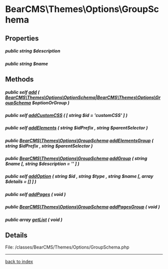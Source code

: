 # BearCMS\Themes\Options\GroupSchema

## Properties

##### public string $description

##### public string $name

## Methods

##### public self [add](bearcms.themes.options.groupschema.add.method.md) ( [BearCMS\Themes\Options\OptionSchema](bearcms.themes.options.optionschema.class.md)|[BearCMS\Themes\Options\GroupSchema](bearcms.themes.options.groupschema.class.md) $optionOrGroup )

##### public self [addCustomCSS](bearcms.themes.options.groupschema.addcustomcss.method.md) ( [ string $id = 'customCSS' ] )

##### public self [addElements](bearcms.themes.options.groupschema.addelements.method.md) ( string $idPrefix , string $parentSelector )

##### public [BearCMS\Themes\Options\GroupSchema](bearcms.themes.options.groupschema.class.md) [addElementsGroup](bearcms.themes.options.groupschema.addelementsgroup.method.md) ( string $idPrefix , string $parentSelector )

##### public [BearCMS\Themes\Options\GroupSchema](bearcms.themes.options.groupschema.class.md) [addGroup](bearcms.themes.options.groupschema.addgroup.method.md) ( string $name [, string $description = '' ] )

##### public self [addOption](bearcms.themes.options.groupschema.addoption.method.md) ( string $id , string $type , string $name [, array $details = [] ] )

##### public self [addPages](bearcms.themes.options.groupschema.addpages.method.md) ( void )

##### public [BearCMS\Themes\Options\GroupSchema](bearcms.themes.options.groupschema.class.md) [addPagesGroup](bearcms.themes.options.groupschema.addpagesgroup.method.md) ( void )

##### public array [getList](bearcms.themes.options.groupschema.getlist.method.md) ( void )

## Details

File: /classes/BearCMS/Themes/Options/GroupSchema.php

---

[back to index](index.md)

